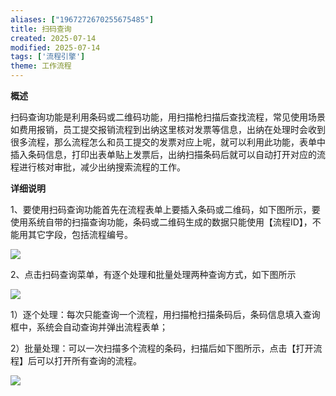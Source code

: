 ```yaml
---
aliases: ["1967272670255675485"]
title: 扫码查询
created: 2025-07-14
modified: 2025-07-14
tags: ['流程引擎']
theme: 工作流程
---
```


**概述**

扫码查询功能是利用条码或二维码功能，用扫描枪扫描后查找流程，常见使用场景如费用报销，员工提交报销流程到出纳这里核对发票等信息，出纳在处理时会收到很多流程，那么流程怎么和员工提交的发票对应上呢，就可以利用此功能，表单中插入条码信息，打印出表单贴上发票后，出纳扫描条码后就可以自动打开对应的流程进行核对审批，减少出纳搜索流程的工作。

**详细说明**

1、要使用扫码查询功能首先在流程表单上要插入条码或二维码，如下图所示，要使用系统自带的扫描查询功能，条码或二维码生成的数据只能使用【流程ID】，不能用其它字段，包括流程编号。

![](49cb47eb536ebd56ec2603d11645b0e8.jpg)

2、点击扫码查询菜单，有逐个处理和批量处理两种查询方式，如下图所示

![](b834cc3aebc8b9762006ba8052e540ae.jpg)

1）逐个处理：每次只能查询一个流程，用扫描枪扫描条码后，条码信息填入查询框中，系统会自动查询并弹出流程表单；

2）批量处理：可以一次扫描多个流程的条码，扫描后如下图所示，点击【打开流程】后可以打开所有查询的流程。

![](279e40dcd4de18f007a28e59932b866d.jpg)
